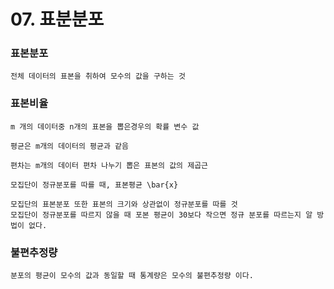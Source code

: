 # 07. 표분분포

### 표본분포

```
전체 데이터의 표본을 취하여 모수의 값을 구하는 것
```

### 표본비율 

```
m 개의 데이터중 n개의 표본을 뽑은경우의 확률 변수 값

평균은 m개의 데이터의 평균과 같음

편차는 m개의 데이터 편차 나누기 뽑은 표본의 값의 제곱근

모집단이 정규분포를 따를 때, 표본평균 \bar{x} 

모집단의 표본분포 또한 표본의 크기와 상관없이 정규분포를 따를 것
모집단이 정규분포를 따르지 않을 때 포본 평균이 30보다 작으면 정규 분포를 따르는지 알 방법이 없다.
```

### 불편추정량

```
분포의 평균이 모수의 값과 동일할 때 통계량은 모수의 불편추정량 이다.

```